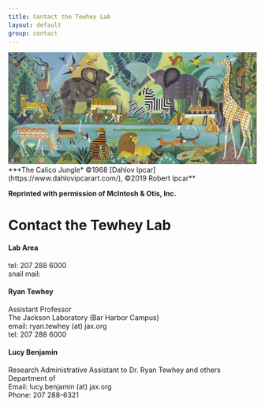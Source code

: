 ```yaml
---
title: Contact the Tewhey Lab
layout: default
group: contact
---
```


<img class="img-fluid mx-auto d-block" src="/static/img/contact_calico_jungle_dahlov_ipcar.jpg" alt="Calico Jungle by Dahlov Ipcar" style="paddig-bottom:0.5em;">
***The Calico Jungle* &copy;1968 [Dahlov Ipcar](https://www.dahlovipcarart.com/), &copy;2019 Robert Ipcar** 

**Reprinted with permission of McIntosh & Otis, Inc.**
# Contact the Tewhey Lab

<div class="row">

<div class="col-md-4">

  <h4>Lab Area </h4>
  tel: 207 288 6000 <br>
  snail mail: 

</div>

<div class="col-md-4">

  <h4>Ryan Tewhey</h4>
  Assistant Professor  <br>
  The Jackson Laboratory (Bar Harbor Campus)  <br>
  email: ryan.tewhey (at) jax.org <br>
  tel: 207 288 6000

</div>

<div class="col-md-4">

  <h4> Lucy Benjamin</h4>
  Research Administrative Assistant to Dr. Ryan Tewhey and  others<br>
  Department of   <br>
  Email:  lucy.benjamin (at) jax.org  <br>
  Phone: 207 288-6321   <br>

</div>

</div>

